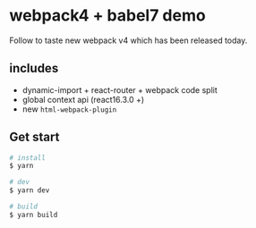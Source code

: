 # webpack4 + babel7 demo

Follow to taste new webpack v4 which has been released today.

## includes

* dynamic-import + react-router + webpack code split
* global context api (react16.3.0 +)
* new `html-webpack-plugin`

## Get start

```sh
# install
$ yarn

# dev
$ yarn dev

# build
$ yarn build
```
